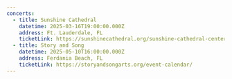 ```yaml
---
concerts:
  - title: Sunshine Cathedral
    datetime: 2025-03-16T19:00:00.000Z
    address: Ft. Lauderdale, FL
    ticketLink: https://sunshinecathedral.org/sunshine-cathedral-center-for-the-performing-arts/
  - title: Story and Song
    datetime: 2025-05-10T16:00:00.000Z
    address: Ferdania Beach, FL
    ticketLink: https://storyandsongarts.org/event-calendar/
---
```

